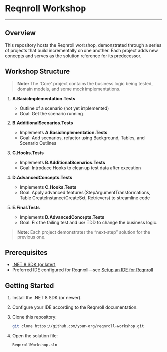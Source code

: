 # Reqnroll Workshop

---

## Overview

This repository hosts the Reqnroll workshop, demonstrated through a series of projects that build incrementally on one another. Each project adds new concepts and serves as the solution reference for its predecessor.

## Workshop Structure
> **Note:** The 'Core' project contains the business logic being tested, domain models, and some mock implementations.

1. **A.BasicImplementation.Tests**

    * Outline of a scenario (not yet implemented)
    * Goal: Get the scenario running

2. **B.AdditionalScenarios.Tests**

    * Implements **A.BasicImplementation.Tests**
    * Goal: Add scenarios, refactor using Background, Tables, and Scenario Outlines

3. **C.Hooks.Tests**

    * Implements **B.AdditionalScenarios.Tests**
    * Goal: Introduce Hooks to clean up test data after execution

4. **D.AdvancedConcepts.Tests**

    * Implements **C.Hooks.Tests**
    * Goal: Apply advanced features (StepArgumentTransformations, Table CreateInstance/CreateSet, Retrievers) to streamline code

5. **E.Final.Tests**

    * Implements **D.AdvancedConcepts.Tests**
    * Goal: Fix the failing test and use TDD to change the business logic.

> **Note:** Each project demonstrates the “next-step” solution for the previous one.

## Prerequisites

* [.NET 8 SDK (or later)](https://dotnet.microsoft.com/download)
* Preferred IDE configured for Reqnroll—see [Setup an IDE for Reqnroll](https://docs.reqnroll.net/latest/installation/setup-ide.html)

## Getting Started

1. Install the .NET 8 SDK (or newer).
2. Configure your IDE according to the Reqnroll documentation.
3. Clone this repository:

   ```bash
   git clone https://github.com/your-org/reqnroll-workshop.git
   ```
4. Open the solution file:

   ```
   ReqnrollWorkshop.sln
   ```